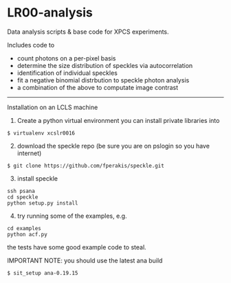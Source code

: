 LR00-analysis
=============

Data analysis scripts &amp; base code for XPCS experiments.

Includes code to
- count photons on a per-pixel basis
- determine the size distribution of speckles via autocorrelation
- identification of individual speckles
- fit a negative binomial distrbution to speckle photon analysis
- a combination of the above to computate image contrast

--------------
Installation on an LCLS machine

1) Create a python virtual environment you can install private libraries into
```
$ virtualenv xcslr0016
```

2) download the speckle repo (be sure you are on pslogin so you have internet)
```
$ git clone https://github.com/fperakis/speckle.git
```

3) install speckle
```
ssh psana
cd speckle
python setup.py install
```

4) try running some of the examples, e.g.
```
cd examples
python acf.py
```

the tests have some good example code to steal.

IMPORTANT NOTE: you should use the latest ana build 
```
$ sit_setup ana-0.19.15
```


